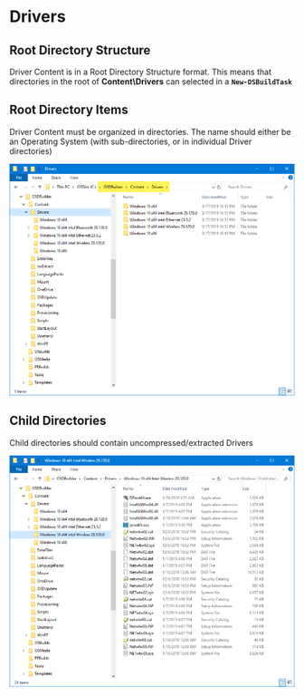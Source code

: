 # Drivers

## Root Directory Structure

Driver Content is in a Root Directory Structure format.  This means that directories in the root of **Content\Drivers** can selected in a **`New-OSBuildTask`**

## Root Directory Items

Driver Content must be organized in directories.  The name should either be an Operating System \(with sub-directories, or in individual Driver directories\)

![](../../../../../.gitbook/assets/image%20%28250%29.png)

## Child Directories

Child directories should contain uncompressed/extracted Drivers

![](../../../../../.gitbook/assets/image%20%2844%29.png)

